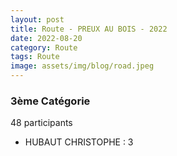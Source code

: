```yaml
---
layout: post
title: Route - PREUX AU BOIS - 2022
date: 2022-08-20
category: Route
tags: Route
image: assets/img/blog/road.jpeg
---
```


### 3ème Catégorie
48 participants
- HUBAUT CHRISTOPHE : 3
